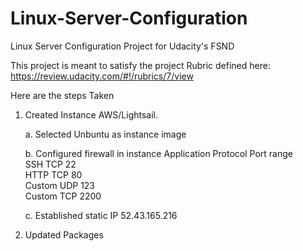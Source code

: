 # Linux-Server-Configuration
Linux Server Configuration Project for Udacity's FSND

This project is meant to satisfy the project Rubric defined here:  https://review.udacity.com/#!/rubrics/7/view

Here are the steps Taken
1.  Created Instance AWS/Lightsail.

    a.  Selected Unbuntu as instance image

    b.  Configured firewall in instance
        Application	Protocol	Port range	
        SSH	        TCP	      22	
        HTTP	      TCP	      80	
        Custom	    UDP	      123	
        Custom	    TCP	      2200	
  
    c.  Established static IP 52.43.165.216

2.  Updated Packages
  



